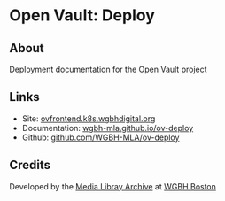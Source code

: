 # Open Vault: Deploy

## About

Deployment documentation for the Open Vault project

## Links

- Site: [ovfrontend.k8s.wgbhdigital.org](http://ovfrontend.k8s.wgbhdigital.org/)
- Documentation: [wgbh-mla.github.io/ov-deploy](https://wgbh-mla.github.io/ov-deploy/)
- Github: [github.com/WGBH-MLA/ov-deploy](https://github.com/WGBH-MLA/ov-deploy)

## Credits

Developed by the [Media Libray Archive](https://www.wgbh.org/foundation/what-we-do/media-library-and-archives) at [WGBH Boston](https://wgbh.org)
